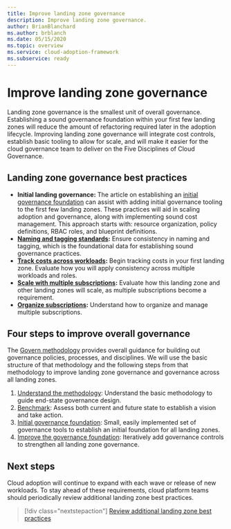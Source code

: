 ```yaml
---
title: Improve landing zone governance
description: Improve landing zone governance.
author: BrianBlanchard
ms.author: brblanch
ms.date: 05/15/2020
ms.topic: overview
ms.service: cloud-adoption-framework
ms.subservice: ready
---
```


# Improve landing zone governance

Landing zone governance is the smallest unit of overall governance. Establishing a sound governance foundation within your first few landing zones will reduce the amount of refactoring required later in the adoption lifecycle. Improving landing zone governance will integrate cost controls, establish basic tooling to allow for scale, and will make it easier for the cloud governance team to deliver on the Five Disciplines of Cloud Governance.

## Landing zone governance best practices

- **Initial landing governance:** The article on establishing an [initial governance foundation](../../govern/guides/complex/index.md) can assist with adding initial governance tooling to the first few landing zones. These practices will aid in scaling adoption and governance, along with implementing sound cost management. This approach starts with: resource organization, policy definitions, RBAC roles, and blueprint definitions.
- **[Naming and tagging standards](../azure-best-practices/naming-and-tagging.md):** Ensure consistency in naming and tagging, which is the foundational data for establishing sound governance practices.
- **[Track costs across workloads](../azure-best-practices/track-costs.md):** Begin tracking costs in your first landing zone. Evaluate how you will apply consistency across multiple workloads and roles.
- **[Scale with multiple subscriptions](../azure-best-practices/scale-subscriptions.md):** Evaluate how this landing zone and other landing zones will scale, as multiple subscriptions become a requirement.
- **[Organize subscriptions](../azure-best-practices/organize-subscriptions.md):** Understand how to organize and manage multiple subscriptions.

## Four steps to improve overall governance

The [Govern methodology](../../govern/index.md) provides overall guidance for building out governance policies, processes, and disciplines. We will use the basic structure of that methodology and the following steps from that methodology to improve landing zone governance and governance across all landing zones.

1. [Understand the methodology](../../govern/methodology.md): Understand the basic methodology to guide end-state governance design.
2. [Benchmark](../../govern/benchmark.md): Assess both current and future state to establish a vision and take action.
3. [Initial governance foundation](../../govern/initial-foundation.md): Small, easily implemented set of governance tools to establish an initial foundation for all landing zones.
4. [Improve the governance foundation](../../govern/foundation-improvements.md): Iteratively add governance controls to strengthen all landing zone governance.

## Next steps

Cloud adoption will continue to expand with each wave or release of new workloads. To stay ahead of these requirements, cloud platform teams should periodically review additional landing zone best practices.

> [!div class="nextstepaction"]
> [Review additional landing zone best practices](../azure-best-practices/index.md)
